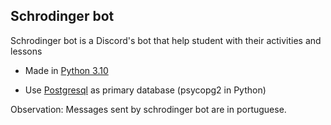 <h2>Schrodinger bot</h2>
<p>Schrodinger bot is a Discord's bot that help student with their activities and lessons</p>
<ul>
    <li><p>Made in <a href="https://www.python.org/downloads/release/python-3100/">Python 3.10</a></p></li>
    <li><p>Use <a href="https://www.postgresql.org/">Postgresql</a> as primary database 
    (psycopg2 in Python)</p></li>
</ul>
<p>Observation: Messages sent by schrodinger bot are in portuguese.</p>
